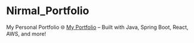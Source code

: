 # Nirmal_Portfolio
My Personal Portfolio
🌐 [My Portfolio](https://nirmalsimhadri.netlify.app) – Built with Java, Spring Boot, React, AWS, and more!
